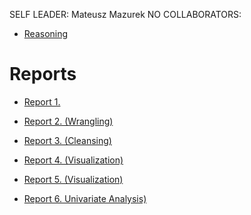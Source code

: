 SELF LEADER: Mateusz Mazurek
NO COLLABORATORS:
- [Reasoning](Reasoning.md)

# Reports

- [Report 1.](Report1.md)

- [Report 2. (Wrangling)](Report2.md)

- [Report 3. (Cleansing)](Exercise%204/Exercise%204.md)

- [Report 4. (Visualization)](Exercise%205/Exercise5.md)
- [Report 5. (Visualization)](Exercise%206/Exercise6.md)

- [Report 6. Univariate Analysis)](Exercise8/Exercise8.md)
